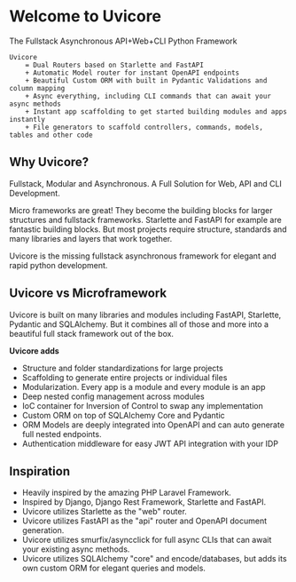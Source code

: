# Welcome to Uvicore

The Fullstack Asynchronous API+Web+CLI Python Framework

```
Uvicore
    = Dual Routers based on Starlette and FastAPI
    + Automatic Model router for instant OpenAPI endpoints
    + Beautiful Custom ORM with built in Pydantic Validations and column mapping
    + Async everything, including CLI commands that can await your async methods
    + Instant app scaffolding to get started building modules and apps instantly
    + File generators to scaffold controllers, commands, models, tables and other code
```


## Why Uvicore?

Fullstack, Modular and Asynchronous. A Full Solution for Web, API and CLI Development.

Micro frameworks are great!  They become the building blocks for larger structures and fullstack frameworks.  Starlette and FastAPI for example are fantastic building blocks.  But most projects require structure, standards and many libraries and layers that work together.

Uvicore is the missing fullstack asynchronous framework for elegant and rapid python development.

## Uvicore vs Microframework

Uvicore is built on many libraries and modules including FastAPI, Starlette, Pydantic and SQLAlchemy.  But it combines all of those and more into a beautiful full stack framework out of the box.

**Uvicore adds**

- Structure and folder standardizations for large projects
- Scaffolding to generate entire projects or individual files
- Modularization.  Every app is a module and every module is an app
- Deep nested config management across modules
- IoC container for Inversion of Control to swap any implementation
- Custom ORM on top of SQLAlchemy Core and Pydantic
- ORM Models are deeply integrated into OpenAPI and can auto generate full nested endpoints.
- Authentication middleware for easy JWT API integration with your IDP








## Inspiration

- Heavily inspired by the amazing PHP Laravel Framework.
- Inspired by Django, Django Rest Framework, Starlette and FastAPI.
- Uvicore utilizes Starlette as the "web" router.
- Uvicore utilizes FastAPI as the "api" router and OpenAPI document generation.
- Uvicore utilizes smurfix/asyncclick for full async CLIs that can await your existing async methods.
- Uvicore utilizes SQLAlchemy "core" and encode/databases, but adds its own custom ORM for elegant queries and models.




